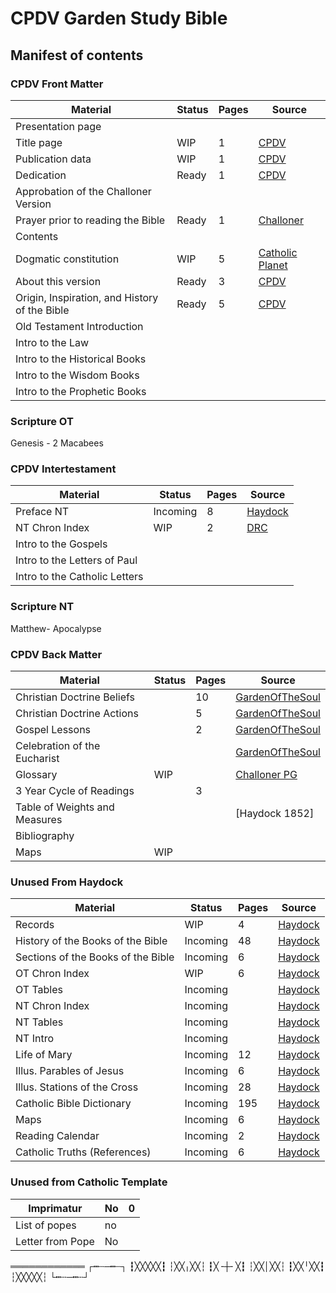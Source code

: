 # CPDV Garden Study Bible
## Manifest of contents 

### CPDV Front Matter
Material| Status | Pages|Source
--------|--------|------|------
Presentation page|||
Title page| WIP | 1 | [CPDV](http://www.sacredBible.org)
Publication data| WIP| 1| [CPDV](http://www.sacredBible.org)
Dedication| Ready | 1 | [CPDV](http://www.sacredBible.org)
Approbation of the Challoner Version|||
Prayer prior to reading the Bible | Ready | 1 | [Challoner](https://archive.org/details/holybibletransla00chalrich)
Contents|||
Dogmatic constitution | WIP | 5| [Catholic Planet](http://www.catholicplanet.org/councils/20-Dei-Filius.htm)
About this version | Ready | 3 | [CPDV](http://www.sacredBible.org)
Origin, Inspiration, and History of the Bible |Ready | 5 | [CPDV](http://www.sacredBible.org)
Old Testament Introduction |||
Intro to the Law | ||
Intro to the Historical Books | ||
Intro to the Wisdom Books | ||
Intro to the Prophetic Books || |

### Scripture OT
Genesis - 2 Macabees 

### CPDV Intertestament
Material| Status | Pages|Source
--------|--------|------|------
Preface NT | Incoming | 8 | [Haydock]()
NT Chron Index | WIP | 2 |[DRC]()
Intro to the Gospels|||
Intro to the Letters of Paul|||
Intro to the Catholic Letters|||

### Scripture NT
Matthew- Apocalypse

### CPDV Back Matter
Material| Status | Pages|Source 
--------|--------|------|------
Christian Doctrine Beliefs ||10 |[GardenOfTheSoul]()
Christian Doctrine Actions ||5 |[GardenOfTheSoul]()
Gospel Lessons ||2 |[GardenOfTheSoul]()
Celebration of the Eucharist| | | [GardenOfTheSoul](https://babel.hathitrust.org/cgi/pt?id=nyp.33433017069497;view=2up;seq=14)
Glossary | WIP|| [Challoner PG]()
3 Year Cycle of Readings|| 3 |
Table of Weights and Measures|||[Haydock 1852]
Bibliography |||
Maps | WIP ||


### Unused From Haydock
Material| Status | Pages|Source 
--------|--------|------|------
Records | WIP| 4 | [Haydock]()
History of the Books of the Bible| Incoming| 48 | [Haydock]()
Sections of the Books of the Bible | Incoming | 6 | [Haydock]()
OT Chron Index | WIP | 6 | [Haydock]()
OT Tables | Incoming | | [Haydock]()
NT Chron Index  | Incoming | | [Haydock]()
NT Tables | Incoming | | [Haydock]()
NT Intro  | Incoming | | [Haydock]()
Life of Mary | Incoming | 12 | [Haydock]()
Illus. Parables of Jesus| Incoming | 6 | [Haydock]()
Illus. Stations of the Cross | Incoming | 28 | [Haydock]()
Catholic Bible Dictionary | Incoming |195 | [Haydock]()
Maps | Incoming | 6 | [Haydock]()
Reading Calendar| Incoming| 2 | [Haydock]()
Catholic Truths (References) | Incoming| 6| [Haydock]()

### Unused from Catholic Template
Imprimatur|No | 0
----------|---|---
List of popes | no|
Letter from Pope | No||



════════════
┌┅┄─┅┄┐
┇╳╳╳╳╳┇
┆╳╳╷╳╳┆
┇╳╶┼╴╳┇
┆╳╳│╳╳┆
┇╳╳╵╳╳┇
┆╳╳╳╳╳┆
└┅┄─┅┄┘
